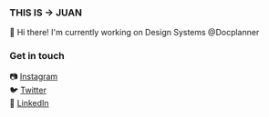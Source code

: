 ### THIS IS → JUAN

👋 Hi there! I'm currently working on Design Systems @Docplanner
<br>

### Get in touch
📷 [Instagram](https://www.instagram.com/thisisjuan.eu)
<br>
🐦 [Twitter](https://twitter.com/thisisjuan_eu)
<br>
👷 [LinkedIn](https://www.linkedin.com/in/jusancho/)
